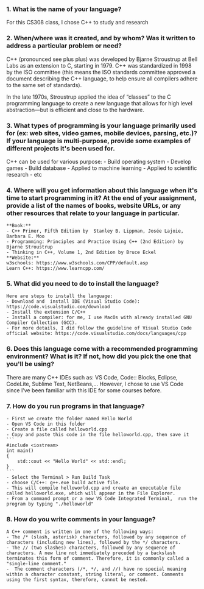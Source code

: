 ### 1. What is the name of your language?
For this CS308 class, I chose C++ to study and research

### 2. When/where was it created, and by whom? Was it written to address a particular problem or need?
C++ (pronounced see plus plus) was developed by Bjarne Stroustrup at Bell Labs as an extension to C, starting in 1979. C++ was standardized in 1998 by the ISO committee (this means the ISO standards committee approved a document describing the C++ language, to help ensure all compilers adhere to the same set of standards).

In the late 1970s, Stroustrup applied the idea of “classes” to the C programming language to create a new language that allows for high level abstraction—but is efficient and close to the hardware. 

### 3. What types of programming is your language primarily used for (ex: web sites, video games, mobile devices, parsing, etc.)? If your language is multi-purpose, provide some examples of different projects it's been used for.
C++ can be used for various purpose: 
    - Build operating system
    - Develop games
    - Build database
    - Applied to machine learning 
    - Applied to scientific research
    - etc 

### 4. Where will you get information about this language when it's time to start programming in it? At the end of your assignment, provide a list of the names of books, website URLs, or any other resources that relate to your language in particular.
	**Book:** 
    - C++ Primer, Fifth Edition by  Stanley B. Lippman, Josée Lajoie, Barbara E. Moo 
    - Programming: Principles and Practice Using C++ (2nd Edition) by Bjarne Stroustrup 
    - Thinking in C++, Volume 1, 2nd Edition by Bruce Eckel
	**Website:** 
    w3schools: https://www.w3schools.com/CPP/default.asp
    Learn C++: https://www.learncpp.com/

### 5. What did you need to do to install the language?
    Here are steps to install the language:
    - Download and  install IDE (Visual Studio Code): https://code.visualstudio.com/download
    - Install the extension C/C++
    - Install a compiler: for me, I use MacOs with already installed GNU Compiler Collection (GCC). 
    - For more details, I did follow the guideline of Visual Studio Code official website: https://code.visualstudio.com/docs/languages/cpp
 
### 6. Does this language come with a recommended programming environment? What is it?  If not, how did you pick the one that you'll be using?
There are many C++ IDEs such as: VS Code, Code:: Blocks, Eclipse,  CodeLite, Sublime Text, NetBeans,... However, I chose to use VS Code since I’ve been familiar with this IDE for some courses before. 


### 7. How do you run programs in that language?
    - First we create the folder named Hello World 
    - Open VS Code in this folder
    - Create a file called helloworld.cpp
    - Copy and paste this code in the file helloworld.cpp, then save it
    ```
    #include <iostream>
    int main()
    {
        std::cout << "Hello World" << std::endl;
    }
    ```
    - Select the Terminal > Run Build Task
    - choose C/C++: g++.exe build active file.
    - This will compile helloworld.cpp and create an executable file called helloworld.exe, which will appear in the File Explorer.
    - From a command prompt or a new VS Code Integrated Terminal,  run the program by typing "./helloworld"

### 8. How do you write comments in your language?
    A C++ comment is written in one of the following ways:
    - The /* (slash, asterisk) characters, followed by any sequence of characters (including new lines), followed by the */ characters. 
    - The // (two slashes) characters, followed by any sequence of characters. A new line not immediately preceded by a backslash terminates this form of comment. Therefore, it is commonly called a "single-line comment."
    -  The comment characters (/*, */, and //) have no special meaning within a character constant, string literal, or comment. Comments using the first syntax, therefore, cannot be nested.

